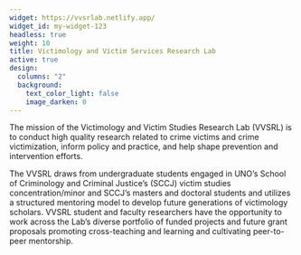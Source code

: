 ```yaml
---
widget: https://vvsrlab.netlify.app/
widget_id: my-widget-123
headless: true
weight: 10
title: Victimology and Victim Services Research Lab
active: true
design:
  columns: "2"
  background:
    text_color_light: false
    image_darken: 0
---
```

<!--StartFragment-->

The mission of the Victimology and Victim Studies Research Lab (VVSRL) is to conduct high quality research related to crime victims and crime victimization, inform policy and practice, and help shape prevention and intervention efforts.

The VVSRL draws from undergraduate students engaged in UNO’s School of Criminology and Criminal Justice’s (SCCJ) victim studies concentration/minor and SCCJ’s masters and doctoral students and utilizes a structured mentoring model to develop future generations of victimology scholars. VVSRL student and faculty researchers have the opportunity to work across the Lab’s diverse portfolio of funded projects and future grant proposals promoting cross-teaching and learning and cultivating peer-to-peer mentorship.

<!--EndFragment-->